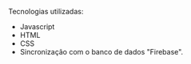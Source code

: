 Tecnologias utilizadas:

- Javascript
- HTML
- CSS
- Sincronização com o banco de dados "Firebase".

